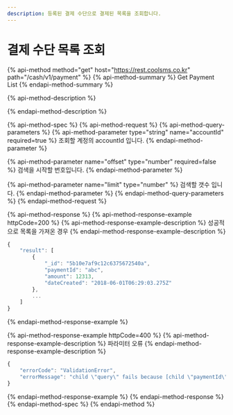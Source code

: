 ```yaml
---
description: 등록된 결제 수단으로 결제된 목록을 조회합니다.
---
```


# 결제 수단 목록 조회

{% api-method method="get" host="https://rest.coolsms.co.kr" path="/cash/v1/payment" %}
{% api-method-summary %}
Get Payment List
{% endapi-method-summary %}

{% api-method-description %}

{% endapi-method-description %}

{% api-method-spec %}
{% api-method-request %}
{% api-method-query-parameters %}
{% api-method-parameter type="string" name="accountId" required=true %}
조회할 계정의 accountId 입니다.
{% endapi-method-parameter %}

{% api-method-parameter name="offset" type="number" required=false %}
검색을 시작할 번호입니다.
{% endapi-method-parameter %}

{% api-method-parameter name="limit" type="number" %}
검색할 갯수 입니다.
{% endapi-method-parameter %}
{% endapi-method-query-parameters %}
{% endapi-method-request %}

{% api-method-response %}
{% api-method-response-example httpCode=200 %}
{% api-method-response-example-description %}
성공적으로 목록을 가져온 경우
{% endapi-method-response-example-description %}

```javascript
{
    "result": [
        {
            "_id": "5b10e7af9c12c6375672540a",
            "paymentId": "abc",
            "amount": 12313,
            "dateCreated": "2018-06-01T06:29:03.275Z"
        },
        ...
    ]
}
```
{% endapi-method-response-example %}

{% api-method-response-example httpCode=400 %}
{% api-method-response-example-description %}
파라미터 오류
{% endapi-method-response-example-description %}

```javascript
{
    "errorCode": "ValidationError",
    "errorMessage": "child \"query\" fails because [child \"paymentId\" fails because [\"paymentId\" is required]]"
}
```
{% endapi-method-response-example %}
{% endapi-method-response %}
{% endapi-method-spec %}
{% endapi-method %}



